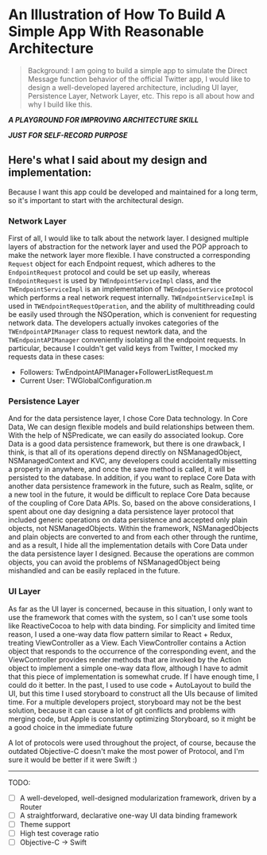 # An Illustration of How To Build A Simple App With Reasonable Architecture

> Background: I am going to build a simple app to simulate the Direct Message function behavior of the official Twitter app, I would like to design a well-developed layered architecture, including UI layer, Persistence Layer, Network Layer, etc. This repo is all about how and why I build like this.

***A PLAYGROUND FOR IMPROVING ARCHITECTURE SKILL***

***JUST FOR SELF-RECORD PURPOSE***

##  Here's what I said about my design and implementation:

Because I want this app could be developed and maintained for a long term, so it's important to start with the architectural design.

### Network Layer
First of all, I would like to talk about the network layer. I designed multiple layers of abstraction for the network layer and used the POP approach to make the network layer more flexible. I have constructed a corresponding `Request` object for each Endpoint request, which adheres to the `EndpointRequest` protocol and could be set up easily, whereas `EndpointRequest` is used by `TWEndpointServiceImpl` class, and the `TWEndpointServiceImpl` is an implementation of `TWEndpointService` protocol which performs a real network request internally. `TWEndpointServiceImpl` is used in `TWEndpointRequestOperation`, and the ability of multithreading could be easily used through the NSOperation, which is convenient for requesting network data. The developers actually invokes categories of the `TWEndpointAPIManager` class to request newtork data, and the `TWEndpointAPIManager` conveniently isolating all the endpoint requests. In particular, because I couldn't get valid keys from Twitter, I mocked my requests data in these cases:
* Followers: TwEndpointAPIManager+FollowerListRequest.m 
* Current User: TWGlobalConfiguration.m

### Persistence Layer 

And for the data persistence layer, I chose Core Data technology. In Core Data, We can design flexible models and build relationships between them. With the help of NSPredicate, we can easily do associated lookup. Core Data is a good data persistence framework, but there is one drawback, I think, is that all of its operations depend directly on NSManagedObject, NSManagedContext and KVC, any developers could accidentally missetting a property in anywhere, and once the save method is called, it will be persisted to the database. In addition, if you want to replace Core Data with another data persistence framework in the future, such as Realm, sqlite, or a new tool in the future, it would be difficult to replace Core Data because of the coupling of Core Data APIs. So, based on the above considerations, I spent about one day designing a data persistence layer protocol that included generic operations on data persistence and accepted only plain objects, not NSManagedObjects. Within the framework, NSManagedObjects and plain objects are converted to and from each other through the runtime, and as a result, I hide all the implementation details with Core Data under the data persistence layer I designed. Because the operations are common objects, you can avoid the problems of NSManagedObject being mishandled and can be easily replaced in the future.

### UI Layer

As far as the UI layer is concerned, because in this situation, I only want to use the framework that comes with the system, so I can't use some tools like ReactiveCocoa to help with data binding. For simplicity and limited time reason, I used a one-way data flow pattern similar to React + Redux, treating ViewController as a View. Each ViewController contains a Action object that responds to the occurrence of the corresponding event, and the ViewController provides render methods that are invoked by the Action object to implement a simple one-way data flow, although I have to admit that this piece of implementation is somewhat crude. If I have enough time, I could do it better. In the past, I used to use code + AutoLayout to build the UI, but this time I used storyboard to construct all the UIs because of limited time. For a multiple developers project, storyboard may not be the best solution, because it can cause a lot of git conflicts and problems with merging code, but Apple is constantly optimizing Storyboard, so it might be a good choice in the immediate future

A lot of protocols were used throughout the project, of course, because the outdated Objective-C doesn't make the most power of Protocol, and I'm sure it would be better if it were Swift :)

---

TODO:
- [ ] A well-developed, well-designed modularization framework, driven by a Router
- [ ] A straightforward, declarative one-way UI data binding framework
- [ ] Theme support
- [ ] High test coverage ratio
- [ ] Objective-C -> Swift
